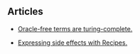 ## Articles

- [Oracle-free terms are turing-complete.](0000-oracle-free-terms-are-turing-complete)

- [Expressing side effects with Recipes.](0001-expressing-side-effects-with-recipes)
